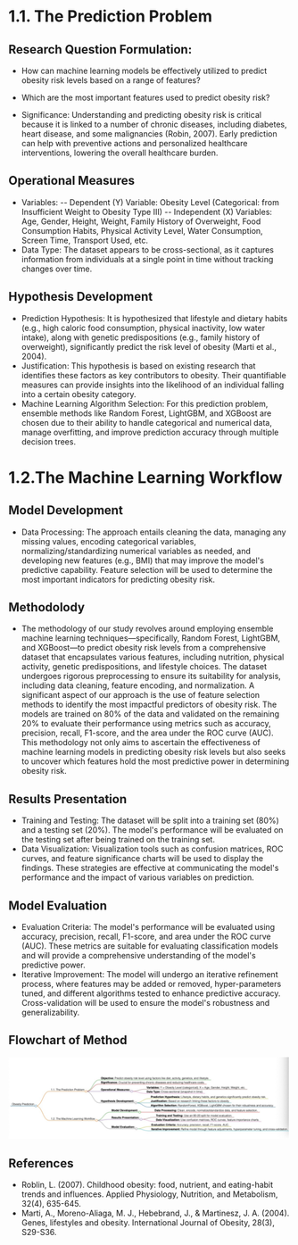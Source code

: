 # 1.1. The Prediction Problem
## Research Question Formulation:
- How can machine learning models be effectively utilized to predict obesity risk levels based on a range of features? 

- Which are the most important features used to predict obesity risk?


- Significance: Understanding and predicting obesity risk is critical because it is linked to a number of chronic diseases, including diabetes, heart disease, and some malignancies (Robin, 2007). Early prediction can help with preventive actions and personalized healthcare interventions, lowering the overall healthcare burden.

## Operational Measures

- Variables:
-- Dependent (Y) Variable: Obesity Level (Categorical: from Insufficient Weight to Obesity Type III)
-- Independent (X) Variables: Age, Gender, Height, Weight, Family History of Overweight, Food Consumption Habits, Physical Activity Level, Water Consumption, Screen Time, Transport Used, etc.
-	Data Type: The dataset appears to be cross-sectional, as it captures information from individuals at a single point in time without tracking changes over time.
## Hypothesis Development
-	Prediction Hypothesis: It is hypothesized that lifestyle and dietary habits (e.g., high caloric food consumption, physical inactivity, low water intake), along with genetic predispositions (e.g., family history of overweight), significantly predict the risk level of obesity (Marti et al., 2004).
-	Justification: This hypothesis is based on existing research that identifies these factors as key contributors to obesity. Their quantifiable measures can provide insights into the likelihood of an individual falling into a certain obesity category.
-	Machine Learning Algorithm Selection: For this prediction problem, ensemble methods like Random Forest, LightGBM, and XGBoost are chosen due to their ability to handle categorical and numerical data, manage overfitting, and improve prediction accuracy through multiple decision trees.

# 1.2.The Machine Learning Workflow
## Model Development
-	Data Processing: The approach entails cleaning the data, managing any missing values, encoding categorical variables, normalizing/standardizing numerical variables as needed, and developing new features (e.g., BMI) that may improve the model's predictive capability. Feature selection will be used to determine the most important indicators for predicting obesity risk.

## Methodolody
-	The methodology of our study revolves around employing ensemble machine learning techniques—specifically, Random Forest, LightGBM, and XGBoost—to predict obesity risk levels from a comprehensive dataset that encapsulates various features, including nutrition, physical activity, genetic predispositions, and lifestyle choices.  The dataset undergoes rigorous preprocessing to ensure its suitability for analysis, including data cleaning, feature encoding, and normalization.  A significant aspect of our approach is the use of feature selection methods to identify the most impactful predictors of obesity risk.  The models are trained on 80% of the data and validated on the remaining 20% to evaluate their performance using metrics such as accuracy, precision, recall, F1-score, and the area under the ROC curve (AUC). This methodology not only aims to ascertain the effectiveness of machine learning models in predicting obesity risk levels but also seeks to uncover which features hold the most predictive power in determining obesity risk.

## Results Presentation
-	Training and Testing: The dataset will be split into a training set (80%) and a testing set (20%). The model's performance will be evaluated on the testing set after being trained on the training set.
- Data Visualization: Visualization tools such as confusion matrices, ROC curves, and feature significance charts will be used to display the findings. These strategies are effective at communicating the model's performance and the impact of various variables on prediction.
## Model Evaluation
-	Evaluation Criteria: The model's performance will be evaluated using accuracy, precision, recall, F1-score, and area under the ROC curve (AUC). These metrics are suitable for evaluating classification models and will provide a comprehensive understanding of the model's predictive power.
-	Iterative Improvement: The model will undergo an iterative refinement process, where features may be added or removed, hyper-parameters tuned, and different algorithms tested to enhance predictive accuracy. Cross-validation will be used to ensure the model's robustness and generalizability.

## Flowchart of Method 
![Method](Method.png) 

## References
- Roblin, L. (2007). Childhood obesity: food, nutrient, and eating-habit trends and influences. Applied Physiology, Nutrition, and Metabolism, 32(4), 635-645.
- Marti, A., Moreno-Aliaga, M. J., Hebebrand, J., & Martinesz, J. A. (2004). Genes, lifestyles and obesity. International Journal of Obesity, 28(3), S29-S36.


